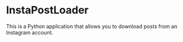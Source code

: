 # InstaPostLoader
This is a Python application that allows you to download posts from an Instagram account.
